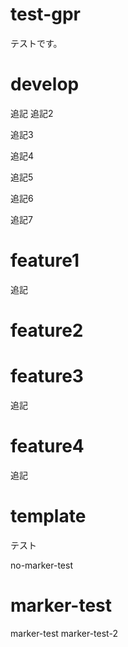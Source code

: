 # test-gpr

テストです。

# develop

追記
追記2

追記3

追記4

追記5

追記6

追記7

# feature1

追記

# feature2

# feature3

追記

# feature4

追記

# template

テスト

no-marker-test

# marker-test

marker-test
marker-test-2
